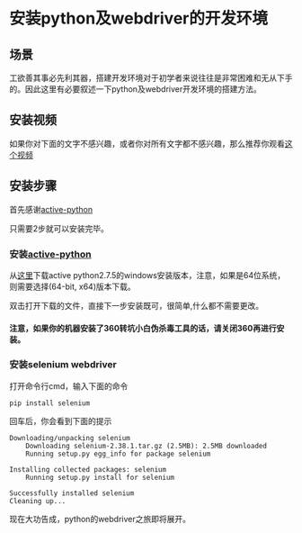 安装python及webdriver的开发环境
==============================

场景
----
工欲善其事必先利其器，搭建开发环境对于初学者来说往往是非常困难和无从下手的。因此这里有必要叙述一下python及webdriver开发环境的搭建方法。

安装视频
-------
如果你对下面的文字不感兴趣，或者你对所有文字都不感兴趣，那么推荐你观看[这个视频](http://v.youku.com/v_show/id_XNjQ1MDI5Nzc2.html)

安装步骤
-------

首先感谢[active-python](http://www.activestate.com/activepython/)

只需要2步就可以安装完毕。

### 安装[active-python](http://www.activestate.com/activepython/)

从[这里](http://www.activestate.com/activepython/downloads)下载active python2.7.5的windows安装版本，注意，如果是64位系统，则需要选择(64-bit, x64)版本下载。

双击打开下载的文件，直接下一步安装既可，很简单,什么都不需要更改。

#### 注意，如果你的机器安装了360转坑小白伪杀毒工具的话，请关闭360再进行安装。

### 安装selenium webdriver

打开命令行cmd，输入下面的命令

	pip install selenium

回车后，你会看到下面的提示
	
	Downloading/unpacking selenium
		Downloading selenium-2.38.1.tar.gz (2.5MB): 2.5MB downloaded
		Running setup.py egg_info for package selenium

	Installing collected packages: selenium
		Running setup.py install for selenium

	Successfully installed selenium
	Cleaning up...

现在大功告成，python的webdriver之旅即将展开。


